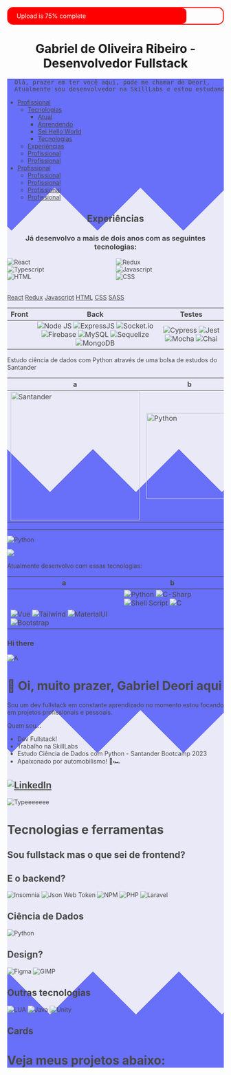   <div
    style="
      border: 2px solid red;
      border-radius: 14px;
      transform: rotate(90deg)
      transition: transform 2s;
    "
    class="progress-bar"
  >
    <div
      style="
        width: 75%;
          color: white; 
          background: red;
          overflow: hidden;
          white-space: nowrap; 
          padding: 10px 20px;
          border-radius: 10px;
          transform: rotate(90deg)
          transition: transform 2s;
      };
        "
    >Upload is 75% complete</div>
  </div>

<center>
  <h1 class="headingtest"> Gabriel de Oliveira Ribeiro - Desenvolvedor Fullstack </h1>
</center>

<div style="
background-color: #e5e5f7;
opacity: 0.8;
background-image:  linear-gradient(135deg, #444cf7 25%, transparent 25%), linear-gradient(225deg, #444cf7 25%, transparent 25%), linear-gradient(45deg, #444cf7 25%, transparent 25%), linear-gradient(315deg, #444cf7 25%, #e5e5f7 25%);
background-position:  10px 0, 10px 0, 0 0, 0 0;
background-size: 200px 1216px;
background-repeat: repeat;
">

<pre>
  Olá, prazer em ter você aqui, pode me chamar de Deori,
  Atualmente sou desenvolvedor na SkillLabs e estou estudando Ciência de Dados com Python, venha me conhecer melhor através dessa página
</pre>

- <a href=#aa>Profissional</a>
  - <a href=#aa>Tecnologias</a>
    - <a href=#aa>Atual</a>
    - <a href=#aa>Aprendendo</a>
    - <a href=#aa>Sei Hello World</a>
    - <a href=#aa>Tecnologias</a>
  - <a href=#aa>Experiências</a>
  - <a href=#aa>Profissional</a>
  - <a href=#aa>Profissional</a>
- <a href=#aa>Profissional</a>
  - <a href=#aa>Profissional</a>
  - <a href=#aa>Profissional</a>
  - <a href=#aa>Profissional</a>
  - <a href=#aa>Profissional</a>

<center>
  <h2>Experiências</h2>
  <h3>Já desenvolvo a mais de dois anos com as seguintes tecnologias:</h3>
</center>

<div style="
display: grid;
grid-template-columns: auto auto;
gap: 0px;
">
  <img alt="React" src="https://img.shields.io/badge/React-20232A?style=for-the-badge&logo=react&logoColor=61DAFB">
  <img alt="Redux" src="https://img.shields.io/badge/Redux-593D88?style=for-the-badge&logo=redux&logoColor=white">
  <img alt="Typescript" src="https://img.shields.io/badge/TypeScript-007ACC?style=for-the-badge&logo=typescript&logoColor=white">

  <img alt="Javascript" src="https://img.shields.io/badge/JavaScript-F7DF1E?style=for-the-badge&logo=javascript&logoColor=black">
  <img alt="HTML" src="https://img.shields.io/badge/HTML5-E34F26?style=for-the-badge&logo=html5&logoColor=white">
  <img alt="CSS" src="https://img.shields.io/badge/CSS3-1572B6?style=for-the-badge&logo=css3&logoColor=white">
</div>

<img alt="" src="">
<img alt="" src="">
<img alt="" src="">
<img alt="" src="">

[React](https://img.shields.io/badge/React-20232A?style=for-the-badge&logo=react&logoColor=61DAFB) 
[Redux](https://img.shields.io/badge/Redux-593D88?style=for-the-badge&logo=redux&logoColor=white) 
[Javascript](https://img.shields.io/badge/JavaScript-F7DF1E?style=for-the-badge&logo=javascript&logoColor=black) 
[HTML](https://img.shields.io/badge/HTML5-E34F26?style=for-the-badge&logo=html5&logoColor=white) 
[CSS](https://img.shields.io/badge/CSS3-1572B6?style=for-the-badge&logo=css3&logoColor=white) 
[SASS](https://img.shields.io/badge/Sass-CC6699?style=for-the-badge&logo=sass&logoColor=white)


| Front | Back | Testes |
| :-: | :-: | :-: |
| <center>  <center> | ![Node JS](https://img.shields.io/badge/Node.js-339933?style=for-the-badge&logo=nodedotjs&logoColor=white) ![ExpressJS](https://img.shields.io/badge/Express.js-000000?style=for-the-badge&logo=express&logoColor=white) ![Socket.io](https://img.shields.io/badge/Socket.io-010101?&style=for-the-badge&logo=Socket.io&logoColor=white)![Firebase](https://img.shields.io/badge/firebase-%23039BE5.svg?style=for-the-badge&logo=firebase) ![MySQL](https://img.shields.io/badge/MySQL-005C84?style=for-the-badge&logo=mysql&logoColor=white) ![Sequelize](https://img.shields.io/badge/Sequelize-52B0E7?style=for-the-badge&logo=Sequelize&logoColor=white) ![MongoDB](https://img.shields.io/badge/MongoDB-4EA94B?style=for-the-badge&logo=mongodb&logoColor=white) | ![Cypress](https://img.shields.io/badge/Cypress-17202C?style=for-the-badge&logo=cypress&logoColor=white) ![Jest](https://img.shields.io/badge/Jest-C21325?style=for-the-badge&logo=jest&logoColor=white) ![Mocha](https://img.shields.io/badge/Mocha-8D6748?style=for-the-badge&logo=Mocha&logoColor=white) ![Chai](https://img.shields.io/badge/chai-A30701?style=for-the-badge&logo=chai&logoColor=white)

  <p>Estudo ciência de dados com Python através de uma bolsa de estudos do Santander</p>

| a | b |
|-|-|
| <img alt="Santander" width=300 src=https://logos-world.net/wp-content/uploads/2020/11/Santander-Logo.png>| <img width=200 alt="Python" src="https://img.shields.io/badge/Python-FFD43B?style=for-the-badge&logo=python&logoColor=darkgreen"> |

---

![Python](https://img.shields.io/badge/Python-FFD43B?style=for-the-badge&logo=python&logoColor=darkgreen)


![](https://media.licdn.com/dms/image/C4D0BAQHIb9OJg05VWw/company-logo_200_200/0/1670527771983?e=1701302400&v=beta&t=BqOedge-XCxrqgk-yAy1DMdh0uUtnMRCeABm3KAma8g)

Atualmente desenvolvo com essas tecnologias:

|a|b|
|-|-|
| | ![Python](https://img.shields.io/badge/Python-FFD43B?style=for-the-badge&logo=python&logoColor=darkgreen) ![C-Sharp](https://img.shields.io/badge/C%23-239120?style=for-the-badge&logo=c-sharp&logoColor=white) ![Shell Script](https://img.shields.io/badge/Shell_Script-121011?style=for-the-badge&logo=gnu-bash&logoColor=white) ![C](https://img.shields.io/badge/C-00599C?style=for-the-badge&logo=c&logoColor=white) |
| ![Vue](https://img.shields.io/badge/Vue.js-35495E?style=for-the-badge&logo=vue.js&logoColor=4FC08D) ![Tailwind](https://img.shields.io/badge/Tailwind_CSS-38B2AC?style=for-the-badge&logo=tailwind-css&logoColor=white) ![MaterialUI](https://img.shields.io/badge/Material%20UI-007FFF?style=for-the-badge&logo=mui&logoColor=white) ![Bootstrap](https://img.shields.io/badge/Bootstrap-563D7C?style=for-the-badge&logo=bootstrap&logoColor=white) |  |

### Hi there 

![A](https://github-readme-stats.vercel.app/api?username=gabrieldeori&bg_color=0000&border_color=F0FF&show_icons=true&icon_color=F0FF&title_color=F0FF&text_color=F0FF)

# 👋 Oi, muito prazer, Gabriel Deori aqui
Sou um dev fullstack em constante aprendizado no momento estou focando em projetos profissionais e pessoais.

Quem sou...
- Dev Fullstack!
- Trabalho na SkillLabs
- Estudo Ciência de Dados com Python - Santander Bootcamp 2023
- Apaixonado por automobilismo! 🏁🏎️

[![LinkedIn](https://img.shields.io/badge/LinkedIn-000?style=for-the-badge&logo=linkedin&logoColor=0E76A8)](https://www.linkedin.com/in/gabrieldeori/)
---

![Typeeeeeee](https://c.tenor.com/uW-mINF9BmwAAAAC/tenor.gif)

# Tecnologias e ferramentas
## Sou fullstack mas o que sei de frontend?

## E o backend?
![Insomnia](https://img.shields.io/badge/Insomnia-5849be?style=for-the-badge&logo=Insomnia&logoColor=white)
![Json Web Token](https://img.shields.io/badge/JWT-000000?style=for-the-badge&logo=JSON%20web%20tokens&logoColor=white)
![NPM](https://img.shields.io/badge/npm-CB3837?style=for-the-badge&logo=npm&logoColor=white)
![PHP](https://img.shields.io/badge/PHP-777BB4?style=for-the-badge&logo=php&logoColor=white)
![Laravel](https://img.shields.io/badge/Laravel-FF2D20?style=for-the-badge&logo=laravel&logoColor=white)

## Ciência de Dados
![Python](https://img.shields.io/badge/Python-FFD43B?style=for-the-badge&logo=python&logoColor=darkgreen)

## Design?
![Figma](https://img.shields.io/badge/Figma-F24E1E?style=for-the-badge&logo=figma&logoColor=white)
![GIMP](https://img.shields.io/badge/gimp-5C5543?style=for-the-badge&logo=gimp&logoColor=white)

## Outras tecnologias
![LUA](https://img.shields.io/badge/Lua-2C2D72?style=for-the-badge&logo=lua&logoColor=white)
![Java](https://img.shields.io/badge/Java-ED8B00?style=for-the-badge&logo=java&logoColor=white)
![Unity](https://img.shields.io/badge/Unity-100000?style=for-the-badge&logo=unity&logoColor=white)

## Cards


# Veja meus projetos abaixo:

</div>